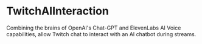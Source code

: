 # TwitchAIInteraction
Combining the brains of OpenAI's Chat-GPT and ElevenLabs AI Voice capabilities, allow Twitch chat to interact with an AI chatbot during streams.
